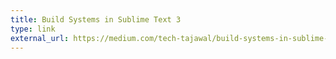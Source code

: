 ```yaml
---
title: Build Systems in Sublime Text 3
type: link
external_url: https://medium.com/tech-tajawal/build-systems-in-sublime-text-3-9706ab7f44f4
---
```

